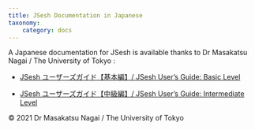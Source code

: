```yaml
---
title: JSesh Documentation in Japanese
taxonomy:
    category: docs
---
```


A Japanese documentation for JSesh is available thanks to Dr Masakatsu Nagai / The University of Tokyo :
 
- [JSesh ユーザーズガイド【基本編】/ JSesh User’s Guide: Basic Level](https://repository.dl.itc.u-tokyo.ac.jp/record/2000750/files/JSesh-Basic-Level_Nagai_v1.pdf)

- [JSesh ユーザーズガイド【中級編】/ JSesh User’s Guide: Intermediate Level](https://repository.dl.itc.u-tokyo.ac.jp/record/2000751/files/JSesh-Intermediate-level_Nagai_v1.pdf)

© 2021 Dr Masakatsu Nagai / The University of Tokyo 